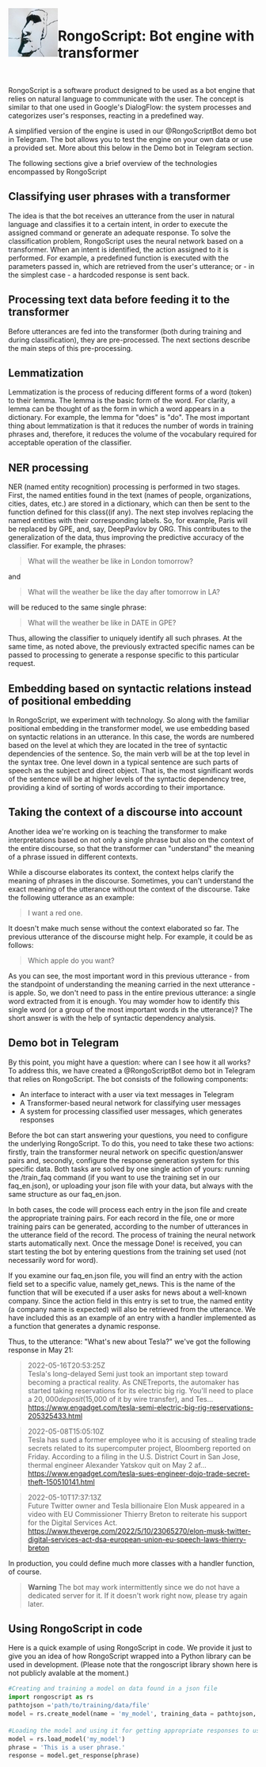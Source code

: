 <img src="https://github.com/nlptechbook/RongoScript/blob/main/Icon/moai.jpg" align="left" width="100px"/>

# RongoScript: Bot engine with transformer
<br clear="left"/>

RongoScript is a software product designed to be used as a bot engine that relies on natural language to communicate with the user. The concept is similar to that one used in Google's DialogFlow: the system processes and categorizes user's responses, reacting in a predefined way. 

A simplified version of the engine is used in our @RongoScriptBot demo bot in Telegram. The bot allows you to test the engine on your own data or use a provided set. More about this below in the Demo bot in Telegram section.

The following sections give a brief overview of the technologies encompassed by RongoScript
## Classifying user phrases with a transformer 
The idea is that the bot receives an utterance from the user in natural language and classifies it to a certain intent, in order to execute the assigned command or generate an adequate response. To solve the classification problem, RongoScript uses the neural network based on a transformer. When an intent is identified, the action assigned to it is performed. For example, a predefined function is executed with the parameters passed in, which are retrieved from the user's utterance; or - in the simplest case - a hardcoded response is sent back.  
## Processing text data before feeding it to the transformer
Before utterances are fed into the transformer (both during training and during classification), they are pre-processed. The next sections describe the main steps of this pre-processing.
## Lemmatization
Lemmatization is the process of reducing different forms of a word (token) to their lemma. The lemma is the basic form of the word. For clarity, a lemma can be thought of as the form in which a word appears in a dictionary. For example, the lemma for "does" is "do". The most important thing about lemmatization is that it reduces the number of words in training phrases and, therefore, it reduces the volume of the vocabulary required for acceptable operation of the classifier.
## NER processing 
NER (named entity recognition) processing is performed in two stages. First, the named entities found in the text (names of people, organizations, cities, dates, etc.) are stored in a dictionary, which can then be sent to the function defined for this class((if any).
The next step involves replacing the named entities with their corresponding labels. So, for example, Paris will be replaced by GPE, and, say, DeepPavlov by ORG. This contributes to the generalization of the data, thus improving the predictive accuracy of the classifier. For example, the phrases:
> What will the weather be like in London tomorrow?

and 
>What will the weather be like the day after tomorrow in LA?

will be reduced to the same single phrase: 
>What will the weather be like in DATE in GPE?

Thus, allowing the classifier to uniquely identify all such phrases. At the same time, as noted above, the previously extracted specific names can be passed to processing to generate a response specific to this particular request.
## Embedding based on syntactic relations instead of positional embedding 
In RongoScript, we experiment with technology. So along with the familiar positional embedding in the transformer model, we use embedding based on syntactic relations in an utterance. In this case, the words are numbered based on the level at which they are located in the tree of syntactic dependencies of the sentence. So, the main verb will be at the top level in the syntax tree. One level down in a typical sentence are such parts of speech as the subject and direct object. That is, the most significant words of the sentence will be at higher levels of the syntactic dependency tree, providing a kind of sorting of words according to their importance.
## Taking the context of a discourse into account
Another idea we're working on is teaching the transformer to make interpretations based on not only a single phrase but also on the context of the entire discourse, so that the transformer can "understand" the meaning of a phrase issued in different contexts. 

While a discourse elaborates its context, the context helps clarify the meaning of phrases in the discourse. Sometimes, you can't understand the exact meaning of the utterance without the context of the discourse. Take the following utterance as an example:
>I want a red one. 

It doesn't make much sense without the context elaborated so far. The previous utterance of the discourse might help. For example, it could be as follows:  
>Which apple do you want?

As you can see, the most important word in this previous utterance - from the standpoint of understanding the meaning carried in the next utterance - is apple. So, we don't need to pass in the entire previous utterance: a single word extracted from it is enough. You may womder how to identify this single word (or a group of the most important words in the utterance)? The short answer is with the help of syntactic dependency analysis. 
## Demo bot in Telegram 
By this point, you might have a question: where can I see how it all works? To address this, we have created a @RongoScriptBot demo bot in Telegram that relies on RongoScript. The bot consists of the following components:
- An interface to interact with a user via text messages in Telegram
- A Transformer-based neural network for classifying user messages
- A system for processing classified user messages, which generates responses

Before the bot can start answering your questions, you need to configure the underlying RongoScript. To do this, you need to take these two actions: firstly, train the transformer neural network on specific question/answer pairs and, secondly, configure the response generation system for this specific data. Both tasks are solved by one single action of yours: running the /train_faq command (if you want to use the training set in our faq_en.json), or uploading your json file with your data, but always with the same structure as our faq_en.json.

In both cases, the code will process each entry in the json file and create the appropriate training pairs. For each record in the file, one or more training pairs can be generated, according to the number of utterances in the utterance field of the record. The process of training the neural network starts automatically next. Once the message Done! is received, you can start testing the bot by entering questions from the training set used (not necessarily word for word).

If you examine our faq_en.json file, you will find an entry with the action field set to a specific value, namely get_news. This is the name of the function that will be executed if a user asks for news about a well-known company. Since the action field in this entry is set to true, the named entity (a company name is expected) will also be retrieved from the utterance. We have included this as an example of an entry with a handler implemented as a function that generates a dynamic response.

Thus, to the utterance: "What's new about Tesla?" we've got the following response in May 21: 

> 2022-05-16T20:53:25Z  
> Tesla's long-delayed Semi just took an important step toward becoming a practical reality. As CNETreports, the automaker has started taking reservations for its electric big rig. You'll need to place a $20,000 deposit ($15,000 of it by wire transfer), and Tes…
https://www.engadget.com/tesla-semi-electric-big-rig-reservations-205325433.html

> 2022-05-08T15:05:10Z  
> Tesla has sued a former employee who it is accusing of stealing trade secrets related to its supercomputer project, Bloomberg reported on Friday. According to a filing in the U.S. District Court in San Jose, thermal engineer Alexander Yatskov quit on May 2 af…
https://www.engadget.com/tesla-sues-engineer-dojo-trade-secret-theft-150510141.html

> 2022-05-10T17:37:13Z  
> Future Twitter owner and Tesla billionaire Elon Musk appeared in a video with EU Commissioner Thierry Breton to reiterate his support for the Digital Services Act.
https://www.theverge.com/2022/5/10/23065270/elon-musk-twitter-digital-services-act-dsa-european-union-eu-speech-laws-thierry-breton  

In production, you could define much more classes with a handler function, of course.

> **Warning**
> The bot may work intermittently since we do not have a dedicated server for it. If it doesn't work right now, please try again later. 
## Using RongoScript in code
Here is a quick example of using RongoScript in code. We provide it just to give you an idea of how RongoScript wrapped into a Python library can be used in development. (Please note that the rongoscript library shown here is not publicly avalable at the moment.) 
```python
#Creating and training a model on data found in a json file  
import rongoscript as rs   
pathtojson ='path/to/training/data/file'  
model = rs.create_model(name = 'my_model', training_data = pathtojson, lang = 'en')  

#Loading the model and using it for getting appropriate responses to user's phrases  
model = rs.load_model('my_model')  
phrase = 'This is a user phrase.'  
response = model.get_response(phrase)  

```


